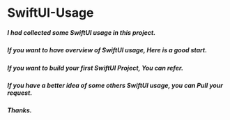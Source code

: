 # SwiftUI-Usage
##### I had collected some SwiftUI usage in this project.
##### If you want to have overview of SwiftUI usage, Here is a good start.
##### If you want to build your first SwiftUI Project, You can refer.
##### If you have a better idea of some others SwiftUI usage, you can Pull your request.
##### Thanks.
